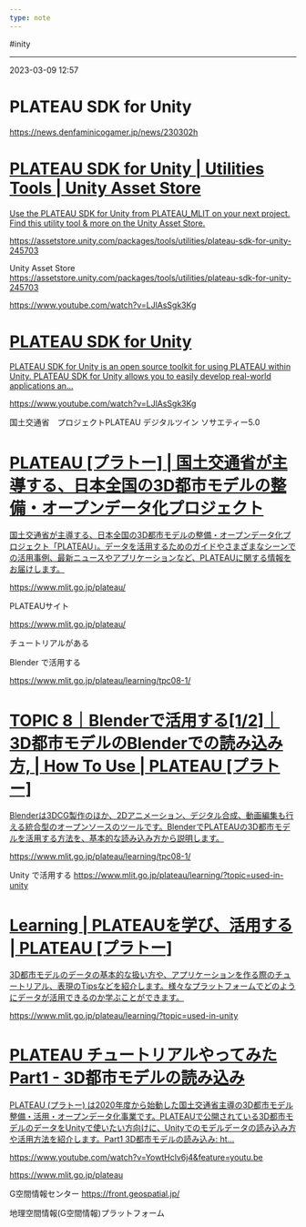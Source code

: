 ```yaml
---
type: note
---
```


#inity

---
2023-03-09  12:57

# PLATEAU SDK for Unity

https://news.denfaminicogamer.jp/news/230302h

<div class="rich-link-card-container"><a class="rich-link-card" href="https://assetstore.unity.com/packages/tools/utilities/plateau-sdk-for-unity-245703" target="_blank">
	<div class="rich-link-image-container">
		<div class="rich-link-image" style="background-image: url('https://assetstorev1-prd-cdn.unity3d.com/key-image/d50fec1e-394a-4193-a48e-ffe7ce71ef16.jpg?v=1')">
	</div>
	</div>
	<div class="rich-link-card-text">
		<h1 class="rich-link-card-title">PLATEAU SDK for Unity | Utilities Tools | Unity Asset Store</h1>
		<p class="rich-link-card-description">
		Use the PLATEAU SDK for Unity from PLATEAU_MLIT on your next project. Find this utility tool & more on the Unity Asset Store.
		</p>
		<p class="rich-link-href">
		https://assetstore.unity.com/packages/tools/utilities/plateau-sdk-for-unity-245703
		</p>
	</div>
</a></div>


Unity Asset Store
https://assetstore.unity.com/packages/tools/utilities/plateau-sdk-for-unity-245703

https://www.youtube.com/watch?v=LJlAsSgk3Kg
<div class="rich-link-card-container"><a class="rich-link-card" href="https://www.youtube.com/watch?v=LJlAsSgk3Kg" target="_blank">
	<div class="rich-link-image-container">
		<div class="rich-link-image" style="background-image: url('https://www.youtube.com/embed/LJlAsSgk3Kg?feature=oembed')">
	</div>
	</div>
	<div class="rich-link-card-text">
		<h1 class="rich-link-card-title">PLATEAU SDK for Unity</h1>
		<p class="rich-link-card-description">
		PLATEAU SDK for Unity is an open source toolkit for using PLATEAU within Unity. PLATEAU SDK for Unity allows you to easily develop real-world applications an...
		</p>
		<p class="rich-link-href">
		https://www.youtube.com/watch?v=LJlAsSgk3Kg
		</p>
	</div>
</a></div>


国土交通省　プロジェクトPLATEAU
デジタルツイン ソサエティー5.0



<div class="rich-link-card-container"><a class="rich-link-card" href="https://www.mlit.go.jp/plateau/" target="_blank">
	<div class="rich-link-image-container">
		<div class="rich-link-image" style="background-image: url('https://www.mlit.go.jp/plateau/assets/img/ogp.png')">
	</div>
	</div>
	<div class="rich-link-card-text">
		<h1 class="rich-link-card-title">PLATEAU [プラトー] | 国土交通省が主導する、日本全国の3D都市モデルの整備・オープンデータ化プロジェクト</h1>
		<p class="rich-link-card-description">
		国土交通省が主導する、日本全国の3D都市モデルの整備・オープンデータ化プロジェクト「PLATEAU」。データを活用するためのガイドやさまざまなシーンでの活用事例、最新ニュースやアプリケーションなど、PLATEAUに関する情報をお届けします。
		</p>
		<p class="rich-link-href">
		https://www.mlit.go.jp/plateau/
		</p>
	</div>
</a></div>

PLATEAUサイト

https://www.mlit.go.jp/plateau/


チュートリアルがある

Blender で活用する

https://www.mlit.go.jp/plateau/learning/tpc08-1/

<div class="rich-link-card-container"><a class="rich-link-card" href="https://www.mlit.go.jp/plateau/learning/tpc08-1/" target="_blank">
	<div class="rich-link-image-container">
		<div class="rich-link-image" style="background-image: url('https://www.mlit.go.jp/plateau/assets/img/ogp.png')">
	</div>
	</div>
	<div class="rich-link-card-text">
		<h1 class="rich-link-card-title">TOPIC 8｜Blenderで活用する[1/2]｜3D都市モデルのBlenderでの読み込み方, | How To Use | PLATEAU [プラトー]</h1>
		<p class="rich-link-card-description">
		Blenderは3DCG製作のほか、2Dアニメーション、デジタル合成、動画編集も行える統合型のオープンソースのツールです。BlenderでPLATEAUの3D都市モデルを活用する方法を、基本的な読み込み方から説明します。
		</p>
		<p class="rich-link-href">
		https://www.mlit.go.jp/plateau/learning/tpc08-1/
		</p>
	</div>
</a></div>



Unity で活用する
https://www.mlit.go.jp/plateau/learning/?topic=used-in-unity
<div class="rich-link-card-container"><a class="rich-link-card" href="https://www.mlit.go.jp/plateau/learning/?topic=used-in-unity" target="_blank">
	<div class="rich-link-image-container">
		<div class="rich-link-image" style="background-image: url('https://www.mlit.go.jp/plateau/assets/img/ogp.png')">
	</div>
	</div>
	<div class="rich-link-card-text">
		<h1 class="rich-link-card-title">Learning | PLATEAUを学び、活用する | PLATEAU [プラトー]</h1>
		<p class="rich-link-card-description">
		3D都市モデルのデータの基本的な扱い方や、アプリケーションを作る際のチュートリアル、表現のTipsなどを紹介します。様々なプラットフォームでどのようにデータが活用できるのか学ぶことができます。
		</p>
		<p class="rich-link-href">
		https://www.mlit.go.jp/plateau/learning/?topic=used-in-unity
		</p>
	</div>
</a></div>


<div class="rich-link-card-container"><a class="rich-link-card" href="https://www.youtube.com/watch?v=YowtHclv6j4&feature=youtu.be" target="_blank">
	<div class="rich-link-image-container">
		<div class="rich-link-image" style="background-image: url('https://www.youtube.com/embed/YowtHclv6j4?feature=oembed')">
	</div>
	</div>
	<div class="rich-link-card-text">
		<h1 class="rich-link-card-title">PLATEAU チュートリアルやってみた Part1 - 3D都市モデルの読み込み</h1>
		<p class="rich-link-card-description">
		PLATEAU (プラトー) は2020年度から始動した国土交通省主導の3D都市モデル整備・活用・オープンデータ化事業です。PLATEAUで公開されている3D都市モデルのデータをUnityで使いたい方向けに、Unityでのモデルデータの読み込み方や活用方法を紹介します。Part1 3D都市モデルの読み込み: ht...
		</p>
		<p class="rich-link-href">
		https://www.youtube.com/watch?v=YowtHclv6j4&feature=youtu.be
		</p>
	</div>
</a></div>



https://www.mlit.go.jp/plateau

G空間情報センター
https://front.geospatial.jp/

地理空間情報(G空間情報)プラットフォーム